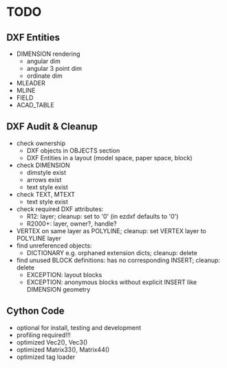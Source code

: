 TODO
====

DXF Entities
------------

- DIMENSION rendering
    - angular dim
    - angular 3 point dim
    - ordinate dim
- MLEADER
- MLINE
- FIELD
- ACAD_TABLE

DXF Audit & Cleanup
-------------------

- check ownership
    - DXF objects in OBJECTS section
    - DXF Entities in a layout (model space, paper space, block)
- check DIMENSION
    - dimstyle exist
    - arrows exist
    - text style exist
- check TEXT, MTEXT
    - text style exist
- check required DXF attributes:
    - R12: layer; cleanup: set to '0' (in ezdxf defaults to '0')
    - R2000+: layer, owner?, handle?
- VERTEX on same layer as POLYLINE; cleanup: set VERTEX layer to POLYLINE layer
- find unreferenced objects:
    - DICTIONARY e.g. orphaned extension dicts; cleanup: delete
- find unused BLOCK definitions: has no corresponding INSERT; cleanup: delete
    - EXCEPTION: layout blocks
    - EXCEPTION: anonymous blocks without explicit INSERT like DIMENSION geometry

Cython Code
-----------

- optional for install, testing and development
- profiling required!!!
- optimized Vec2(), Vec3() 
- optimized Matrix33(), Matrix44()
- optimized tag loader
